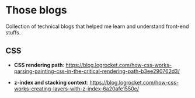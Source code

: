 # Those blogs
Collection of technical blogs that helped me learn and understand front-end stuffs.

## CSS
- __CSS rendering path__: https://blog.logrocket.com/how-css-works-parsing-painting-css-in-the-critical-rendering-path-b3ee290762d3/

- __z-index and stacking context__: https://blog.logrocket.com/how-css-works-creating-layers-with-z-index-6a20afe1550e/

